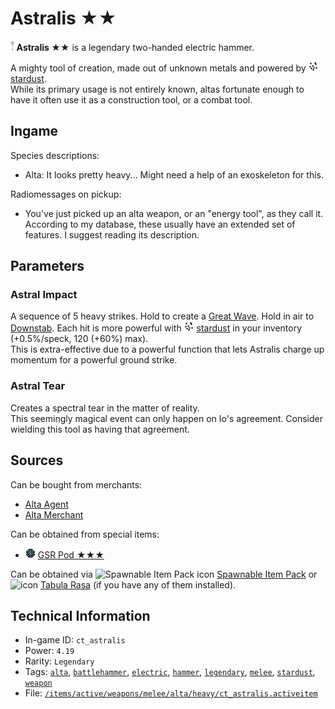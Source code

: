 # Astralis ★★

<img src="https://raw.githubusercontent.com/Ceterai/Enternia/main/items/active/weapons/melee/alta/heavy/ct_astralis.png" alt="Astralis ★★ icon" loading="lazy" width="auto" height="16px"/> **Astralis ★★** is a legendary two-handed electric hammer.

A mighty tool of creation, made out of unknown metals and powered by <img src="https://raw.githubusercontent.com/Ceterai/Enternia/main/items/generic/crafting/ct_stardust.png" alt="Stardust icon" loading="lazy" width="auto" height="16px"/> [stardust](https://ceterai.github.io/MyEnternia/Wiki/Stardust).  
While its primary usage is not entirely known, altas fortunate enough to have it often use it as a construction tool, or a combat tool.

## Ingame

Species descriptions:

- Alta: It looks pretty heavy... Might need a help of an exoskeleton for this.

Radiomessages on pickup:

- You've just picked up an alta weapon, or an "energy tool", as they call it. According to my database, these usually have an extended set of features. I suggest reading its description.

## Parameters

### Astral Impact

A sequence of 5 heavy strikes. Hold to create a [Great Wave](https://ceterai.github.io/MyEnternia/Wiki/GreatWave). Hold in air to [Downstab](https://ceterai.github.io/MyEnternia/Wiki/Downstab). Each hit is more powerful with <img src="https://raw.githubusercontent.com/Ceterai/Enternia/main/items/generic/crafting/ct_stardust.png" alt="Stardust icon" loading="lazy" width="auto" height="16px"/> [stardust](https://ceterai.github.io/MyEnternia/Wiki/Stardust) in your inventory (+0.5%/speck, 120 (+60%) max).  
This is extra-effective due to a powerful function that lets Astralis charge up momentum for a powerful ground strike.

### Astral Tear

Creates a spectral tear in the matter of reality.  
This seemingly magical event can only happen on Io's agreement. Consider wielding this tool as having that agreement.

## Sources

Can be bought from merchants:

- [Alta Agent](https://ceterai.github.io/MyEnternia/Wiki/AltaAgent)
- [Alta Merchant](https://ceterai.github.io/MyEnternia/Wiki/AltaMerchant)

Can be obtained from special items:

- <img src="https://raw.githubusercontent.com/Ceterai/Enternia/main/items/active/alta/loot/other/gsr.png" alt="GSR Pod ★★★ icon" loading="lazy" width="auto" height="16px"/> [GSR Pod ★★★](https://ceterai.github.io/MyEnternia/Wiki/GSRPod)

Can be obtained via <img src="https://raw.githubusercontent.com/Silverfeelin/Starbound-SpawnableItemPack/master/interface/sip/iconSmall.png" alt="Spawnable Item Pack icon" width="18" height="14"/> [Spawnable Item Pack](https://steamcommunity.com/sharedfiles/filedetails/?id=733665104) or <img src="https://steamuserimages-a.akamaihd.net/ugc/263843960696222713/3EC9A7C005541F7D577EBCB8C5736B4EFC9973D6/" alt="icon" width="8" height="12"/> [Tabula Rasa](https://community.playstarbound.com/resources/the-tabula-rasa.3222/) (if you have any of them installed).

## Technical Information

- In-game ID: `ct_astralis`
- Power: `4.19`
- Rarity: `Legendary`
- Tags: [`alta`](https://ceterai.github.io/MyEnternia/Wiki/Tags/Alta), [`battlehammer`](https://ceterai.github.io/MyEnternia/Wiki/Tags/Battlehammer), [`electric`](https://ceterai.github.io/MyEnternia/Wiki/Tags/Electric), [`hammer`](https://ceterai.github.io/MyEnternia/Wiki/Tags/Hammer), [`legendary`](https://ceterai.github.io/MyEnternia/Wiki/Tags/Legendary), [`melee`](https://ceterai.github.io/MyEnternia/Wiki/Tags/Melee), [`stardust`](https://ceterai.github.io/MyEnternia/Wiki/Tags/Stardust), [`weapon`](https://ceterai.github.io/MyEnternia/Wiki/Tags/Weapon)
- File: [`/items/active/weapons/melee/alta/heavy/ct_astralis.activeitem`](https://github.com/Ceterai/Enternia/blob/main/items/active/weapons/melee/alta/heavy/ct_astralis.activeitem)
